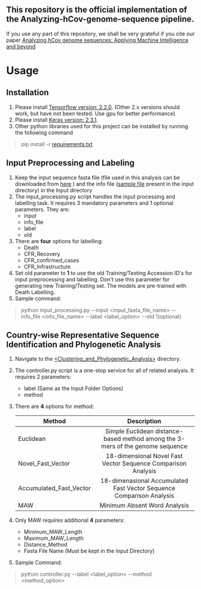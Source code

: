 ﻿## This repository is the official implementation of the Analyzing-hCov-genome-sequence pipeline. 

If you use any part of this repository, we shall be very grateful if you cite our paper [Analyzing hCov genome sequences: Applying Machine Intelligence and beyond](https://www.biorxiv.org/content/10.1101/2020.06.03.131987v1)


# Usage

## Installation 
1. Please install [Tensorflow version: 2.2.0](hhttps://pypi.org/project/tensorflow/2.2.0/). (Other 2.x versions should work, but have not been tested. Use gpu for better performance)
2. Please install [Keras version: 2.3.1](https://pypi.org/project/Keras/2.3.1/).
3. Other python libraries used for this project can be installed by running the following command
> pip install -r [requirements.txt](https://github.com/pythonLoader/Analyzing-hCov-Genome-Sequence/blob/master/requirements.txt) 

## Input Preprocessing and Labeling

1. Keep the input sequence fasta file (file used in this analysis can be downloaded from [here](https://drive.google.com/file/d/1ZSOXIY_ifGbQuq3AsmZWhhEmRw3nNncm/view) ) and the info file ([sample file](https://github.com/pythonLoader/Analyzing-hCov-Genome-Sequence/blob/master/Input/gisaid_cov2020_acknowledgement_table.csv) present in the input directory) in the Input directory
2. The input_processing.py script handles the input processing and labelling task. It requires 3 mandatory parameters and 1 optional parameters. They are:
    - input
    - info_file
    - label
    - old
3. There are **four** options for labelling:
    - Death
    - CFR_Recovery
    - CFR_confirmed_cases
    - CFR_Infrastructure
4. Set old parameter to **1** to use the old Training/Testing Accession ID's for input preprocessing and labelling. Don't use this parameter for generating new Training/Testing set. The models are pre-trained with Death Labelling. 
5. Sample command:
> python input_processing.py --input <input_fasta_file_name> --info_file <info_file_name> --label <label_option> --old 1(optional)

## Country-wise Representative Sequence Identification and Phylogenetic Analysis

1. Navigate to the [<Clustering_and_Phylogenetic_Analysis>](https://github.com/pythonLoader/Analyzing-hCov-Genome-Sequence/tree/master/Clustering_and_Phylogenetic_Analysis) directory.
2. The controller.py script is a one-stop service for all of related analysis. It requires 2 parameters:
    - label (Same as the Input Folder Options)
    - method
3. There are **4** options for method:

    |Method | Description|
    | ------------ |:----------:|
    |Euclidean | Simple Euclidean distance-based method among the 3-mers of the genome sequence |
    |Novel_Fast_Vector| 18-dimensional Novel Fast Vector Sequence Comparison Analysis |
    |Accumulated_Fast_Vector| 18-dimenasional Accumulated Fast Vector Sequence Comparison Analysis |
    |MAW| Minimum Absent Word Analysis|
4. Only MAW requires additional **4** parameters:
    - Minimum_MAW_Length
    - Maximum_MAW_Length
    - Distance_Method
    - Fasta File Name (Must be kept in the Input Directory)
5. Sample Command:
> python controller.py --label <label_option> --method <method_option>
